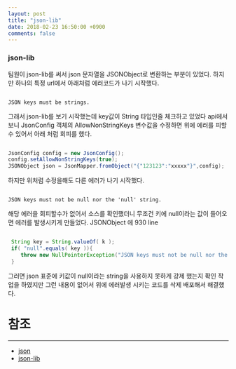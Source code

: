 ```yaml
---
layout: post
title: "json-lib"
date: 2018-02-23 16:50:00 +0900
comments: false
---
```


### json-lib

팀원이 json-lib를 써서 json 문자열을 JSONObject로 변환하는 부분이 있었다. 
하지만 하나의 특정 url에서 아래처럼 에러코드가 나기 시작했다.

```

JSON keys must be strings. 

```

그래서 json-lib를 보기 시작했는데 key값이 String 타입인줄 체크하고 있었다 
api에서 보니 JsonConfig 객체의 AllowNonStringKeys 변수값을 수정하면 위에 에러를 피할수 있어서 
아래 처럼 회피를 했다.

```java

JsonConfig config = new JsonConfig();
config.setAllowNonStringKeys(true);
JSONObject json = JsonMapper.fromObject("{"123123":"xxxxx"}",config);

``` 

하지만 위처럼 수정을해도 다른 에러가 나기 시작했다.

```

JSON keys must not be null nor the 'null' string.

```

해당 에러을 회피할수가 없어서 소스를 확인했더니 무조건 키에 null이라는 값이 들어오면 에러를 발생시키게 만들었다.
JSONObject 에 930 line

```java

 String key = String.valueOf( k );
 if( "null".equals( key )){
    throw new NullPointerException("JSON keys must not be null nor the 'null' string.");
 }

```

그러면 json 표준에 키값이 null이라는 string을 사용하지 못하게 강제 했는지 확인 작업을 하였지만
그런 내용이 없어서 위에 에러발생 시키는 코드를 삭제 배포해서 해결했다.


# 참조 
-----
* [json](https://www.json.org)
* [json-lib](http://json-lib.sourceforge.net/)